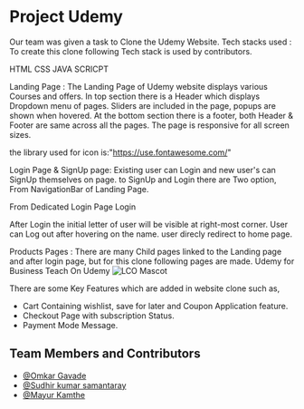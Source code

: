 # Project Udemy

Our team was given a task to Clone the Udemy Website.
Tech stacks used :
To create this clone following Tech stack is used by contributors.

HTML
CSS
JAVA SCRICPT

Landing Page :
The Landing Page of Udemy website displays various Courses and offers.
In top section there is a Header which displays Dropdown menu of pages.
Sliders are included in the page, popups are shown when hovered.
At the bottom section there is a footer, both Header & Footer are same across all the pages.
The page is responsive for all screen sizes.

the library used for icon is:"https://use.fontawesome.com/"

Login Page & SignUp page:
Existing user can Login and new user's can SignUp themselves on page.
to SignUp and Login there are Two option,
From NavigationBar of Landing Page.

From Dedicated Login Page Login

After Login the initial letter of user will be visible at right-most corner. User can Log out after hovering on the name.
user direcly redirect to home page.

Products Pages :
There are many Child pages linked to the Landing page and after login page, but for this clone following pages are made.
Udemy for Business
Teach On Udemy
![LCO Mascot](C:\Users\Sudhir\Downloads\index.jpeg)

There are some Key Features which are added in website clone such as,

- Cart Containing wishlist, save for later and Coupon Application feature.
- Checkout Page with subscription Status.
- Payment Mode Message.

## Team Members and Contributors

- [@Omkar Gavade](https://github.com/omkarvgavade)
- [@Sudhir kumar samantaray](https://github.com/devSudhir)
- [@Mayur Kamthe](https://github.com/mayur8600)
